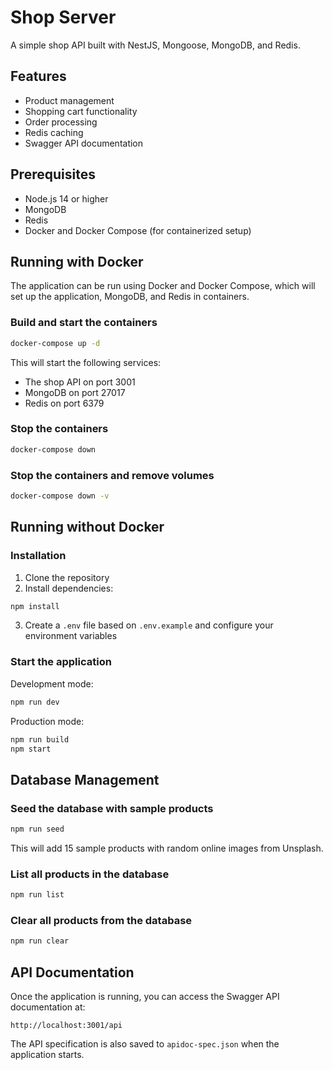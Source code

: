 # Shop Server

A simple shop API built with NestJS, Mongoose, MongoDB, and Redis.

## Features

- Product management
- Shopping cart functionality
- Order processing
- Redis caching
- Swagger API documentation

## Prerequisites

- Node.js 14 or higher
- MongoDB
- Redis
- Docker and Docker Compose (for containerized setup)

## Running with Docker

The application can be run using Docker and Docker Compose, which will set up the application, MongoDB, and Redis in containers.

### Build and start the containers

```bash
docker-compose up -d
```

This will start the following services:
- The shop API on port 3001
- MongoDB on port 27017
- Redis on port 6379

### Stop the containers

```bash
docker-compose down
```

### Stop the containers and remove volumes

```bash
docker-compose down -v
```

## Running without Docker

### Installation

1. Clone the repository
2. Install dependencies:

```bash
npm install
```

3. Create a `.env` file based on `.env.example` and configure your environment variables

### Start the application

Development mode:

```bash
npm run dev
```

Production mode:

```bash
npm run build
npm start
```

## Database Management

### Seed the database with sample products

```bash
npm run seed
```

This will add 15 sample products with random online images from Unsplash.

### List all products in the database

```bash
npm run list
```

### Clear all products from the database

```bash
npm run clear
```

## API Documentation

Once the application is running, you can access the Swagger API documentation at:

```
http://localhost:3001/api
```

The API specification is also saved to `apidoc-spec.json` when the application starts.